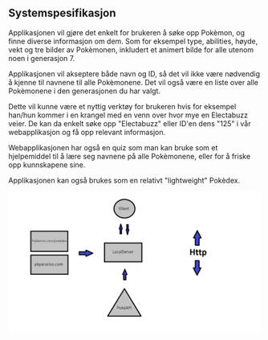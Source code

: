 ## Systemspesifikasjon

Applikasjonen vil gjøre det enkelt for brukeren å søke opp Pokèmon, og finne diverse informasjon om dem.
Som for eksempel type, abilities, høyde, vekt og tre bilder av Pokèmonen, inkludert et animert bilde for alle utenom noen i generasjon 7.

Applikasjonen vil akseptere både navn og ID, så det vil ikke være nødvendig å kjenne til navnene til alle Pokèmonene.
Det vil også være en liste over alle Pokèmonene i den generasjonen du har valgt.

Dette vil kunne være et nyttig verktøy for brukeren hvis for eksempel han/hun kommer i en krangel med en venn
over hvor mye en Electabuzz veier. De kan da enkelt søke opp "Electabuzz" eller ID'en dens "125" i vår webapplikasjon 
og få opp relevant informasjon.

Webapplikasjonen har også en quiz som man kan bruke som et hjelpemiddel til å lære seg navnene på alle Pokèmonene, eller
for å friske opp kunnskapene sine.

Applikasjonen kan også brukes som en relativt "lightweight" Pokèdex.

![](systemarkitektur.png)